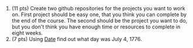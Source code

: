 1. (11 pts) Create two github repositories for the projects you want to work on. First project should be easy one, that you think you can complete by the end of the course. The second should be the project you want to do, but you don't think you have enough time or resources to complete in eight weeks.
2. (7 pts) Using [Date](https://developer.mozilla.org/en-US/docs/Web/JavaScript/Reference/Global_Objects/Date) find out what day was July 4, 1776.
